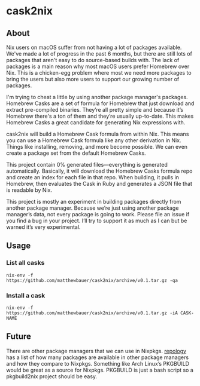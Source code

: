 # cask2nix

## About

Nix users on macOS suffer from not having a lot of packages available. We've made a lot of progress in the past 6 months, but there are still lots of packages that aren't easy to do source-based builds with. The lack of packages is a main reason why most macOS users prefer Homebrew over Nix. This is a chicken-egg problem where most we need more packages to bring the users but also more users to support our growing number of packages.

I'm trying to cheat a little by using another package manager's packages. Homebrew Casks are a set of formula for Homebrew that just download and extract pre-compiled binaries. They’re all pretty simple and because it’s Homebrew there's a ton of them and they’re usually up-to-date. This makes Homebrew Casks a great candidate for generating Nix expressions with.

cask2nix will build a Homebrew Cask formula from within Nix. This means you can use a Homebrew Cask formula like any other derivation in Nix. Things like installing, removing, and more become possible. We can even create a package set from the default Homebrew Casks.

This project contain 0% generated files—everything is generated automatically. Basically, it will download the Homebrew Casks formula repo and create an index for each file in that repo. When building, it pulls in Homebrew, then evaluates the Cask in Ruby and generates a JSON file that is readable by Nix.

This project is mostly an experiment in building packages directly from another package manager. Because we’re just using another package manager’s data, not every package is going to work. Please file an issue if you find a bug in your project. I’ll try to support it as much as I can but be warned it’s very experimental.

## Usage

### List all casks

``` shell
nix-env -f https://github.com/matthewbauer/cask2nix/archive/v0.1.tar.gz -qa
```

### Install a cask

``` shell
nix-env -f https://github.com/matthewbauer/cask2nix/archive/v0.1.tar.gz -iA CASK-NAME
```

## Future

There are other package managers that we can use in Nixpkgs.
[repology](https://repology.org/statistics) has a list of how many packages are
available in other package managers and how they compare to Nixpkgs. Something
like Arch Linux’s PKGBUILD would be great as a source for Nixpkgs. PKGBUILD is
just a bash script so a pkgbuild2nix project should be easy.
